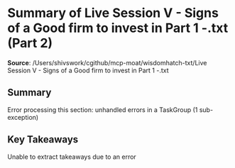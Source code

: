 # Summary of Live Session V - Signs of a Good firm to invest in Part 1 -.txt (Part 2)

**Source**: /Users/shivswork/cgithub/mcp-moat/wisdomhatch-txt/Live Session V - Signs of a Good firm to invest in Part 1 -.txt

## Summary
Error processing this section: unhandled errors in a TaskGroup (1 sub-exception)

## Key Takeaways
Unable to extract takeaways due to an error
